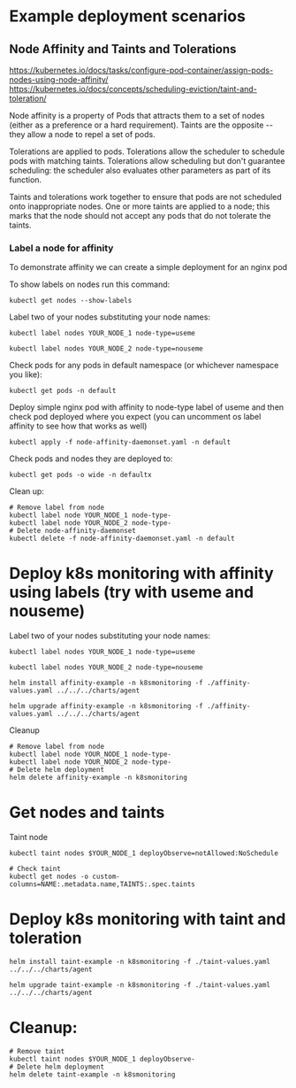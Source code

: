 # Example  deployment scenarios

## Node Affinity and Taints and Tolerations
https://kubernetes.io/docs/tasks/configure-pod-container/assign-pods-nodes-using-node-affinity/
https://kubernetes.io/docs/concepts/scheduling-eviction/taint-and-toleration/

Node affinity is a property of Pods that attracts them to a set of nodes (either as a preference or a hard requirement). Taints are the opposite -- they allow a node to repel a set of pods.

Tolerations are applied to pods. Tolerations allow the scheduler to schedule pods with matching taints. Tolerations allow scheduling but don't guarantee scheduling: the scheduler also evaluates other parameters as part of its function.

Taints and tolerations work together to ensure that pods are not scheduled onto inappropriate nodes. One or more taints are applied to a node; this marks that the node should not accept any pods that do not tolerate the taints.


### Label a node for affinity
To demonstrate affinity we can create a simple deployment for an nginx pod

To show labels on nodes run this command:

```kubectl get nodes --show-labels```

Label two of your nodes substituting your node names:

```
kubectl label nodes YOUR_NODE_1 node-type=useme

kubectl label nodes YOUR_NODE_2 node-type=nouseme
```

Check pods for any pods in default namespace (or whichever namespace you like):

```kubectl get pods -n default```

Deploy simple nginx pod with affinity to node-type label of useme and then check pod deployed where you expect (you can uncomment os label affinity to see how that works as well)

```
kubectl apply -f node-affinity-daemonset.yaml -n default
```

Check pods and nodes they are deployed to:
```
kubectl get pods -o wide -n defaultx
```

Clean up:
```
# Remove label from node
kubectl label node YOUR_NODE_1 node-type-
kubectl label node YOUR_NODE_2 node-type-
# Delete node-affinity-daemonset
kubectl delete -f node-affinity-daemonset.yaml -n default
```


# Deploy k8s monitoring with affinity using labels (try with useme and nouseme)

Label two of your nodes substituting your node names:

```
kubectl label nodes YOUR_NODE_1 node-type=useme

kubectl label nodes YOUR_NODE_2 node-type=nouseme
```

```
helm install affinity-example -n k8smonitoring -f ./affinity-values.yaml ../../../charts/agent

helm upgrade affinity-example -n k8smonitoring -f ./affinity-values.yaml ../../../charts/agent
```

Cleanup
```
# Remove label from node
kubectl label node YOUR_NODE_1 node-type-
kubectl label node YOUR_NODE_2 node-type-
# Delete helm deployment
helm delete affinity-example -n k8smonitoring
```

# Get nodes and taints

Taint node

```
kubectl taint nodes $YOUR_NODE_1 deployObserve=notAllowed:NoSchedule

# Check taint
kubectl get nodes -o custom-columns=NAME:.metadata.name,TAINTS:.spec.taints

```

# Deploy k8s monitoring with taint and toleration
```
helm install taint-example -n k8smonitoring -f ./taint-values.yaml ../../../charts/agent

helm upgrade taint-example -n k8smonitoring -f ./taint-values.yaml ../../../charts/agent
```

# Cleanup:
```
# Remove taint
kubectl taint nodes $YOUR_NODE_1 deployObserve-
# Delete helm deployment
helm delete taint-example -n k8smonitoring
```
